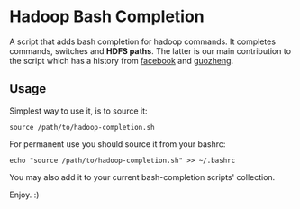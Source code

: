# Hadoop Bash Completion #

A script that adds bash completion for hadoop commands. It completes commands, switches and **HDFS paths**.
The latter is our main contribution to the script which has a history from
[facebook](https://github.com/facebookarchive/hadoop-20/tree/master/src/contrib/bash-tab-completion)
and [guozheng](https://github.com/guozheng/hadoop-completion).

## Usage

Simplest way to use it, is to source it:

    source /path/to/hadoop-completion.sh

For permanent use you should source it from your bashrc:

    echo "source /path/to/hadoop-completion.sh" >> ~/.bashrc

You may also add it to your current bash-completion scripts' collection.

Enjoy. :)
